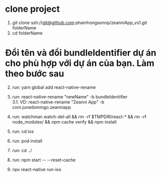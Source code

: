 # clone project
1. git clone ssh://git@github.com:phamhongsonnp/zeanniApp_vs1.git folderName
2. cd folderName

# Đổi tên và đổi bundleIdentifier dự án cho phù hợp với dự án của bạn. Làm theo bước sau
2. run: yarn global add react-native-rename
3. run: react-native-rename "newName" -b bundleIdentifier
  <br/>3.1. VD: react-native-rename "Zeanni App" -b com.junedomingo.zeanniapp

4. run: watchman watch-del-all && rm -rf $TMPDIR/react-* && rm -rf node_modules/ && npm cache verify && npm install
5. run: cd ios
6. run: pod install
7. run: cd ../
8. run: npm start -- --reset-cache
9. npx react-native run-ios
